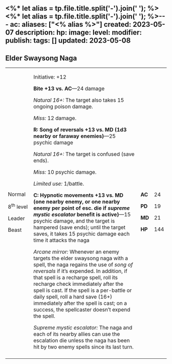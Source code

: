 <%* let alias = tp.file.title.split('-').join(' '); %><%* let alias = tp.file.title.split('-').join(' '); %>---
ac: 
aliases: ["<% alias %>"]
created: 2023-05-07
description: 
hp: 
image: 
level: 
modifier: 
publish: 
tags: []
updated: 2023-05-08
---

## Elder Swaysong Naga

<table>
<colgroup>
<col style="width: 16%" />
<col style="width: 71%" />
<col style="width: 5%" />
<col style="width: 6%" />
</colgroup>
<tbody>
<tr class="odd">
<td><p>Normal</p>
<p>8<sup>th</sup> level</p>
<p>Leader</p>
<p>Beast</p></td>
<td><p>Initiative: +12</p>
<p><strong>Bite +13 vs. AC</strong>—24 damage</p>
<p><em>Natural 16+:</em> The target also takes 15 ongoing poison
damage.</p>
<p><em>Miss:</em> 12 damage.</p>
<p><strong>R: Song of reversals +13 vs. MD (1d3 nearby or faraway
enemies)</strong>—25 psychic damage</p>
<p><em>Natural 16+:</em> The target is confused (save ends).</p>
<p><em>Miss:</em> 10 psychic damage.</p>
<p><em>Limited use:</em> 1/battle.</p>
<p><strong>C: Hypnotic movements +13 vs. MD (one nearby enemy, or one
nearby enemy per point of esc. die if <em>supreme mystic escalator</em>
benefit is active)</strong>—15 psychic damage, and the target is
hampered (save ends); until the target saves, it takes 15 psychic damage
each time it attacks the naga</p>
<p><em>Arcane mirror:</em> Whenever an enemy targets the elder swaysong
naga with a spell, the naga regains the use of <em>song of
reversals</em> if it’s expended. In addition, if that spell is a
recharge spell, roll its recharge check immediately after the spell is
cast. If the spell is a per-battle or daily spell, roll a hard save
(16+) immediately after the spell is cast; on a success, the spellcaster
doesn’t expend the spell.</p>
<p><em>Supreme mystic escalator:</em> The naga and each of its nearby
allies can use the escalation die unless the naga has been hit by two
enemy spells since its last turn.</p></td>
<td><p><strong>AC</strong></p>
<p><strong>PD</strong></p>
<p><strong>MD</strong></p>
<p><strong>HP</strong></p></td>
<td><p>24</p>
<p>19</p>
<p>21</p>
<p>144</p></td>
</tr>
<tr class="even">
<td></td>
<td></td>
<td></td>
<td></td>
</tr>
</tbody>
</table>
